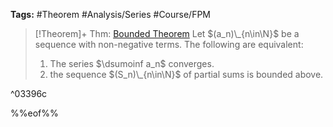 ---
---

**Tags:** #Theorem #Analysis/Series #Course/FPM

 > 
 > \[!Theorem\]+ Thm: [Bounded Theorem](Bounded%20Theorem.md)
 > Let $(a_n)\_{n\in\N}$ be a sequence with non-negative terms. The following are equivalent:
 > 
 > 1. The series $\dsumoinf a_n$ converges.
 > 1. the sequence $(S_n)\_{n\in\N}$ of partial sums is bounded above.

^03396c

%%eof%%